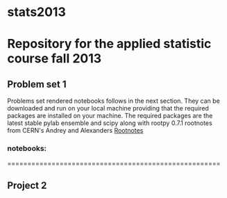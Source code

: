 stats2013
=========

Repository for the applied statistic course fall 2013
=====================================================

## Problem set 1
Problems set rendered notebooks follows in the next section.
They can be downloaded and run on your local machine providing that the required packages are installed on your machine.
The required packages are the latest stable pylab ensemble and scipy along with rootpy 0.7.1 rootnotes from CERN's Andrey and Alexanders
[Rootnotes](https://gist.github.com/mazurov/6194738)
### notebooks:
[](link)

=====================================================

## Project 2
